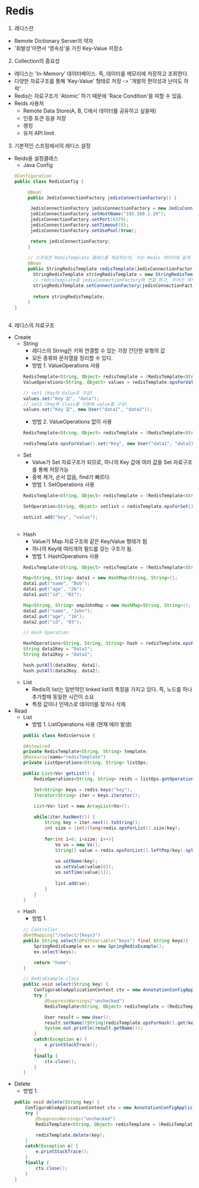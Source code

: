 # Redis

1. 레디스란
  - Remote Dictionary Server의 약자
  - '휘발성'이면서 '영속성'을 가진 Key-Value 저장소
  
2. Collection의 중요성
  - 레디스는 'In-Memory' 데이터베이스. 즉, 데이터를 메모리에 저장하고 조회한다.
  - 다양한 자료구조를 통해 'Key-Value' 형태로 저장 -> '개발의 편의성과 난이도 하락'
  - Redis는 자료구조가 'Atomic' 하기 때문에 'Race Condition'을 피할 수 있음.
  - Reids 사용처
  	- Remote Data Store(A, B, C에서 데이터를 공유하고 싶을때)
  	- 인증 토큰 등을 저장
	- 랭킹
	- 유저 API limit
	
 
3. 기본적인 스프링에서의 레디스 설정
  - Reids용 설정클래스
    - Java Config
    ```java
    @Configuration
    public class RedisConfig {

		 @Bean
		 public JedisConnectionFactory jedisConnectionFactory() {

		  JedisConnectionFactory jedisConnectionFactory = new JedisConnectionFactory();
		  jedisConnectionFactory.setHostName("192.168.1.10");
		  jedisConnectionFactory.setPort(6379);
		  jedisConnectionFactory.setTimeout(0);
		  jedisConnectionFactory.setUsePool(true);

		  return jedisConnectionFactory;
		 }
		 
		 // 스프링은 RedisTemplate 클래스를 제공하는데, 이는 Redis 데이터에 쉽게 접근하기 위한 코드를 제공합니다.
		 @Bean
		 public StringRedisTemplate redisTemplate(JedisConnectionFactory jedisConnectionFactory) {
		   StringRedisTemplate stringRedisTemplate = new StringRedisTemplate();
		   // redisTemplate을 jedisConnectionFactory와 연결 하고, 주어진 객체와 Redis 데이터간의 직렬화, 역직렬화를 자동으로 수행 
		   stringRedisTemplate.setConnectionFactory(jedisConnectionFactory);
		  
		   return stringRedisTemplate;
		 }
    }
  
4. 레디스의 자료구조
  - Create
	  - String
	    - 레디스의 String은 키와 연결할 수 있는 가장 간단한 유형의 값
	    - 모든 종류와 문자열을 정리할 수 있다.
	    - 방법 1. ValueOperations 사용
	    ```java
	    RedisTemplate<String, Object> redisTemplate = (RedisTemplate<String, Object>) ctx.getBean("redisTemplate");
	    ValueOperations<String, Object> values = redisTemplate.opsForValue();

	    // set1 (Key와 Value로 구성)
	    values.set("Key 값", "data");
	    // set2 (Key와 class를 이용해 value를 구성)
	    values.set("Key 값", new User("data1", "data2")); 
	    ```
	    - 방법 2. ValueOperations 없이 사용
	    ```java
	    RedisTemplate<String, Object> redisTemplate = (RedisTemplate<String, Object>) ctx.getBean("redisTemplate");

	    redisTemplate.opsForValue().set("Key", new User("data1", "data2));
	    ```
	  - Set
	    - Value가 Set 자료구조가 되므로, 하나의 Key 값에 여러 값을 Set 자료구조를 통해 저장가능
	    - 중복 제거, 순서 없음, find가 빠르다.
	    - 방법 1. SetOperations 사용
	    ```java
	    RedisTemplate<String, Object> redisTemplate = (RedisTemplate<String, Object>) ctx.getBean("redisTemplate");
	    
	    SetOperation<String, Object> setlist = redisTemplate.opsForSet();
	    
	    setList.add("key", "value");
	    	    
	    ```
	  - Hash
	    - Value가 Map 자료구조와 같은 Key/Value 형태가 됨
	    - 하나의 Key에 여러개의 필드를 갖는 구조가 됨.
	    - 방법 1. HashOperations 사용
	    ``` java
	    RedisTemplate<String, Object> redisTemplate = (RedisTemplate<String, Object>)ctx.getBean("redisTemplate");

	    Map<String, String> data1 = new HashMap<String, String>();
	    data1.put("name", "Bob");
	    data1.put("age", "26");
	    data1.put("id", "02");

	    Map<String, String> empJohnMap = new HashMap<String, String>();
	    data2.put("name", "John");
	    data2.put("age", "16");
	    data2.put("id", "03");

	    // Hash Operation

	    HashOperations<String, String, String> hash = redisTemplate.opsForHash();
	    String data1Key = "Data1";
	    String data2Key = "Data2";

	    hash.putAll(data1Key, data1);
	    hash.putAll(data2Key, data2);
	    ```
	  - List
	    - Redis의 list는 일반적인 linked list의 특징을 가지고 있다. 즉, 노드를 하나 추가할때 동일한 시간이 소요
	    - 특정 값이나 인덱스로 데이터를 찾거나 삭제
  - Read	   
	  - List
	    - 방법 1. ListOperations 사용 (현재 에러 발생)
	    ``` java
	    public class RedisService {

	    @Autowired
		private RedisTemplate<String, String> template;
		@Resource(name="redisTemplate")
		private ListOperations<String, String> listOps;

		public List<Vo> getList() {
			RedisOperations<String, String> reids = listOps.getOperations();

			Set<String> keys = redis.keys("key");
			Iterator<String> iter = keys.iterator();

			List<Vo> list = new ArrayList<Vo>();
			
			while(iter.hasNext()) {
				String key = iter.next().toString();
				int size = (int)(long)redis.opsForList().size(key);
				
				for(int i=0; i<size; i++){
					Vo vo = new Vo();
					String[] value = redis.opsForList().leftPop(key).split("_");
					
					vo.setName(key);
					vo.setValue(value[0]);
					vo.setTime(value[1]);
					
					list.add(vo);
				}
			}
		}
	    ```
	  - Hash
	  	- 방법 1. 
		``` java
		// Controller
	   	@GetMapping("/select/{keys}")
		public String select(@PathVariable("keys") final String keys){
			SpringRedisExample ex = new SpringRedisExample();
			ex.select(keys);

			return "home";
		}
		```
		``` java
		// RedisExample.class
		public void select(String key) {
			ConfigurableApplicationContext ctx = new AnnotationConfigApplicationContext(SpringRedisConfig.class);
			try {
				@SuppressWarnings("unchecked")
				RedisTemplate<String, Object> redisTemplate = (RedisTemplate<String, Object>)ctx.getBean("redisTemplate");

				User result = new User();
				result.setName((String)redisTemplate.opsForHash().get(key, "name"));
				System.out.println(result.getName());
			}
			catch(Exception e) {
				e.printStackTrace();
			}
			finally {
				ctx.close();
			}
		}
  - Delete
  	- 방법 1.
	``` java
	public void delete(String key) {
		ConfigurableApplicationContext ctx = new AnnotationConfigApplicationContext(SpringRedisConfig.class);
		try {
			@SuppressWarnings("unchecked")
			RedisTemplate<String, Object> redisTemplate = (RedisTemplate<String, Object>)ctx.getBean("redisTemplate");

			redisTemplate.delete(key);
		}
		catch(Exception e) {
			e.printStackTrace();
		}
		finally {
			ctx.close();
		}
	}
	```
		
		
		
